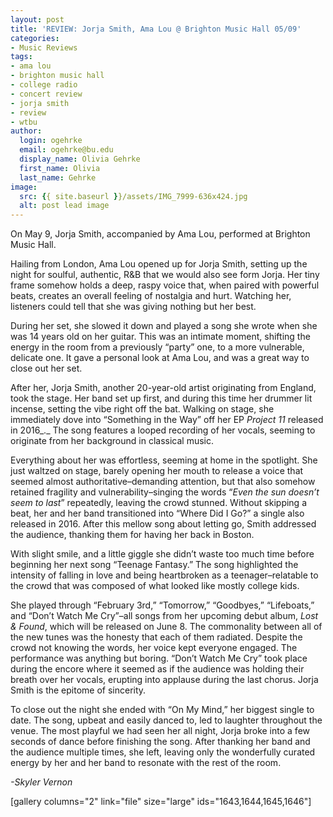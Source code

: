 ```yaml
---
layout: post
title: 'REVIEW: Jorja Smith, Ama Lou @ Brighton Music Hall 05/09'
categories:
- Music Reviews
tags:
- ama lou
- brighton music hall
- college radio
- concert review
- jorja smith
- review
- wtbu
author:
  login: ogehrke
  email: ogehrke@bu.edu
  display_name: Olivia Gehrke
  first_name: Olivia
  last_name: Gehrke
image:
  src: {{ site.baseurl }}/assets/IMG_7999-636x424.jpg
  alt: post lead image
---
```


On May 9, Jorja Smith, accompanied by Ama Lou, performed at Brighton Music Hall. 

Hailing from London, Ama Lou opened up for Jorja Smith, setting up the night for soulful, authentic, R&B that we would also see form Jorja. Her tiny frame somehow holds a deep, raspy voice that, when paired with powerful beats, creates an overall feeling of nostalgia and hurt. Watching her, listeners could tell that she was giving nothing but her best. 

During her set, she slowed it down and played a song she wrote when she was 14 years old on her guitar. This was an intimate moment, shifting the energy in the room from a previously “party” one, to a more vulnerable, delicate one. It gave a personal look at Ama Lou, and was a great way to close out her set. 

After her, Jorja Smith, another 20-year-old artist originating from England, took the stage. Her band set up first, and during this time her drummer lit incense, setting the vibe right off the bat. Walking on stage, she immediately dove into “Something in the Way” off her EP _Project 11_ released in 2016_._ The song features a looped recording of her vocals, seeming to originate from her background in classical music. 

Everything about her was effortless, seeming at home in the spotlight. She just waltzed on stage, barely opening her mouth to release a voice that seemed almost authoritative–demanding attention, but that also somehow retained fragility and vulnerability–singing the words “_Even the sun doesn’t seem to last_” repeatedly, leaving the crowd stunned. Without skipping a beat, her and her band transitioned into “Where Did I Go?” a single also released in 2016. After this mellow song about letting go, Smith addressed the audience, thanking them for having her back in Boston. 

With slight smile, and a little giggle she didn’t waste too much time before beginning her next song “Teenage Fantasy.” The song highlighted the intensity of falling in love and being heartbroken as a teenager–relatable to the crowd that was composed of what looked like mostly college kids. 

She played through “February 3rd,” “Tomorrow,” “Goodbyes,” “Lifeboats,” and “Don’t Watch Me Cry”–all songs from her upcoming debut album, _Lost & Found_, which will be released on June 8. The commonality between all of the new tunes was the honesty that each of them radiated. Despite the crowd not knowing the words, her voice kept everyone engaged. The performance was anything but boring. “Don’t Watch Me Cry” took place during the encore where it seemed as if the audience was holding their breath over her vocals, erupting into applause during the last chorus. Jorja Smith is the epitome of sincerity. 

To close out the night she ended with “On My Mind,” her biggest single to date. The song, upbeat and easily danced to, led to laughter throughout the venue. The most playful we had seen her all night, Jorja broke into a few seconds of dance before finishing the song. After thanking her band and the audience multiple times, she left, leaving only the wonderfully curated energy by her and her band to resonate with the rest of the room. 

_\-Skyler Vernon_

\[gallery columns="2" link="file" size="large" ids="1643,1644,1645,1646"\]